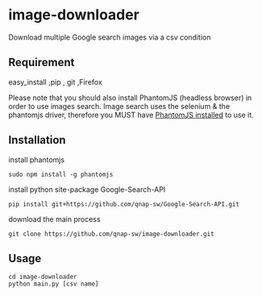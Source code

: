 # image-downloader
Download multiple Google search images via a csv condition

## Requirement
easy_install ,pip , git ,Firefox

Please note that you should also install PhantomJS (headless browser) in order to use images search.
Image search uses the selenium & the phantomjs driver, therefore you MUST have [PhantomJS installed](https://www.npmjs.com/package/phantomjs) to use it.


Installation
------------
install phantomjs
```
sudo npm install -g phantomjs
```
install python site-package Google-Search-API
```
pip install git+https://github.com/qnap-sw/Google-Search-API.git
```
download the main process
```
git clone https://github.com/qnap-sw/image-downloader.git
```
Usage
------------
```
cd image-downloader
python main.py [csv name]
```



